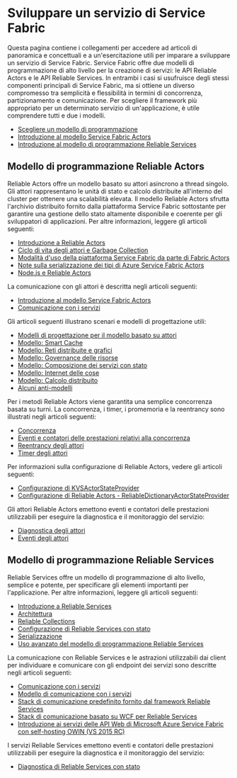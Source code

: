 <properties
   pageTitle="Sviluppare un servizio di Service Fabric | Microsoft Azure"
   description="Informazioni concettuali ed esercitazioni utili per comprendere come sviluppare un servizio di Service Fabric usando il modello di programmazione Reliable Actors o Reliable Services."
   services="service-fabric"
   documentationCenter=".net"
   authors="rwike77"
   manager="timlt"
   editor=""/>

<tags
   ms.service="service-fabric"
   ms.devlang="dotnet"
   ms.topic="article"
   ms.tgt_pltfrm="NA"
   ms.workload="NA"
   ms.date="09/25/2015"
   ms.author="ryanwi"/>

# Sviluppare un servizio di Service Fabric
Questa pagina contiene i collegamenti per accedere ad articoli di panoramica e concettuali e a un'esercitazione utili per imparare a sviluppare un servizio di Service Fabric. Service Fabric offre due modelli di programmazione di alto livello per la creazione di servizi: le API Reliable Actors e le API Reliable Services. In entrambi i casi si usufruisce degli stessi componenti principali di Service Fabric, ma si ottiene un diverso compromesso tra semplicità e flessibilità in termini di concorrenza, partizionamento e comunicazione. Per scegliere il framework più appropriato per un determinato servizio di un'applicazione, è utile comprendere tutti e due i modelli.

- [Scegliere un modello di programmazione](service-fabric-choose-framework.md)
- [Introduzione al modello Service Fabric Actors](service-fabric-reliable-actors-introduction.md)
- [Introduzione al modello di programmazione Reliable Services](../Service-Fabric/service-fabric-reliable-services-introduction.md)

## Modello di programmazione Reliable Actors
 Reliable Actors offre un modello basato su attori asincrono a thread singolo. Gli attori rappresentano le unità di stato e calcolo distribuite all'interno del cluster per ottenere una scalabilità elevata. Il modello Reliable Actors sfrutta l'archivio distribuito fornito dalla piattaforma Service Fabric sottostante per garantire una gestione dello stato altamente disponibile e coerente per gli sviluppatori di applicazioni. Per altre informazioni, leggere gli articoli seguenti:

- [Introduzione a Reliable Actors](service-fabric-reliable-actors-get-started.md)
- [Ciclo di vita degli attori e Garbage Collection](service-fabric-reliable-actors-lifecycle.md)
- [Modalità d'uso della piattaforma Service Fabric da parte di Fabric Actors](service-fabric-reliable-actors-platform.md)
- [Note sulla serializzazione dei tipi di Azure Service Fabric Actors](service-fabric-reliable-actors-notes-on-actor-type-serialization.md)
- [Node.js e Reliable Actors](service-fabric-node-and-reliable-actors-an-winning-combination.md)

La comunicazione con gli attori è descritta negli articoli seguenti:

- [Introduzione al modello Service Fabric Actors](service-fabric-reliable-actors-introduction.md#actor-communication)
- [Comunicazione con i servizi](service-fabric-connect-and-communicate-with-services.md)

Gli articoli seguenti illustrano scenari e modelli di progettazione utili:

- [Modelli di progettazione per il modello basato su attori](service-fabric-reliable-actors-patterns-introduction.md)  
- [Modello: Smart Cache](service-fabric-reliable-actors-pattern-smart-cache.md)
- [Modello: Reti distribuite e grafici](service-fabric-reliable-actors-pattern-distributed-networks-and-graphs.md)
- [Modello: Governance delle risorse](service-fabric-reliable-actors-pattern-resource-governance.md)
- [Modello: Composizione dei servizi con stato](service-fabric-reliable-actors-pattern-stateful-service-composition.md)
- [Modello: Internet delle cose](service-fabric-reliable-actors-pattern-internet-of-things.md)
- [Modello: Calcolo distribuito](service-fabric-reliable-actors-pattern-distributed-computation.md)
- [Alcuni anti-modelli](service-fabric-reliable-actors-anti-patterns.md)

Per i metodi Reliable Actors viene garantita una semplice concorrenza basata su turni. La concorrenza, i timer, i promemoria e la reentrancy sono illustrati negli articoli seguenti:

- [Concorrenza](service-fabric-reliable-actors-introduction.md#concurrency)
- [Eventi e contatori delle prestazioni relativi alla concorrenza](service-fabric-reliable-actors-diagnostics.md)
- [Reentrancy degli attori](service-fabric-reliable-actors-reentrancy.md)
- [Timer degli attori](service-fabric-reliable-actors-timers-reminders.md)

Per informazioni sulla configurazione di Reliable Actors, vedere gli articoli seguenti:

- [Configurazione di KVSActorStateProvider](../Service-Fabric/service-fabric-reliable-actors-KVSActorstateprovider-configuration.md)  
- [Configurazione di Reliable Actors - ReliableDictionaryActorStateProvider](../service-fabric-reliable-actors-reliabledictionarystateprovider-configuration.md)

Gli attori Reliable Actors emettono eventi e contatori delle prestazioni utilizzabili per eseguire la diagnostica e il monitoraggio del servizio:

- [Diagnostica degli attori](service-fabric-reliable-actors-diagnostics.md)
- [Eventi degli attori](service-fabric-reliable-actors-events.md)


## Modello di programmazione Reliable Services
Reliable Services offre un modello di programmazione di alto livello, semplice e potente, per specificare gli elementi importanti per l'applicazione. Per altre informazioni, leggere gli articoli seguenti:

- [Introduzione a Reliable Services](service-fabric-reliable-services-quick-start.md)
- [Architettura](service-fabric-reliable-services-platform-architecture.md)
- [Reliable Collections](service-fabric-reliable-services-reliable-collections.md)
- [Configurazione di Reliable Services con stato](../Service-Fabric/service-fabric-reliable-services-configuration.md)
- [Serializzazione](../Service-Fabric/service-fabric-reliable-services-serialization.md)
- [Uso avanzato del modello di programmazione Reliable Services](../Service-Fabric/service-fabric-reliable-services-advanced-usage.md)

La comunicazione con Reliable Services e le astrazioni utilizzabili dai client per individuare e comunicare con gli endpoint dei servizi sono descritte negli articoli seguenti:

- [Comunicazione con i servizi](service-fabric-connect-and-communicate-with-services.md)
- [Modello di comunicazione con i servizi](service-fabric-reliable-services-communication.md)
- [Stack di comunicazione predefinito fornito dal framework Reliable Services](service-fabric-reliable-services-communication-remoting.md)
- [Stack di comunicazione basato su WCF per Reliable Services](service-fabric-reliable-services-communication-wcf.md)
- [Introduzione ai servizi delle API Web di Microsoft Azure Service Fabric con self-hosting OWIN (VS 2015 RC)](service-fabric-reliable-services-communication-webapi.md)

I servizi Reliable Services emettono eventi e contatori delle prestazioni utilizzabili per eseguire la diagnostica e il monitoraggio del servizio:

- [Diagnostica di Reliable Services con stato](service-fabric-reliable-services-diagnostics.md)

<!---HONumber=AcomDC_1203_2015-->